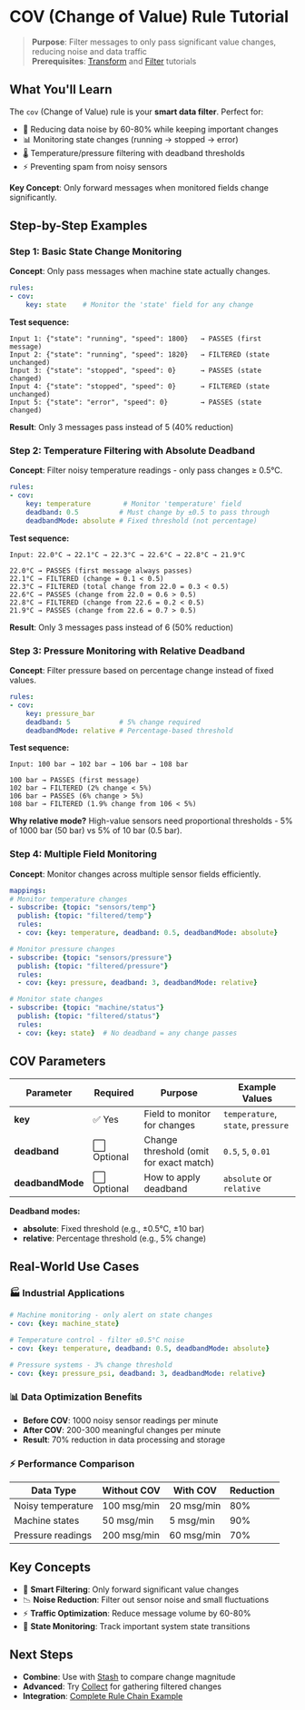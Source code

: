 # COV (Change of Value) Rule Tutorial

> **Purpose**: Filter messages to only pass significant value changes, reducing noise and data traffic  
> **Prerequisites**: [Transform](../01_transform/) and [Filter](../02_filter/) tutorials

## What You'll Learn

The `cov` (Change of Value) rule is your **smart data filter**. Perfect for:
- 🎯 Reducing data noise by 60-80% while keeping important changes
- 📊 Monitoring state changes (running → stopped → error)
- 🌡️ Temperature/pressure filtering with deadband thresholds
- ⚡ Preventing spam from noisy sensors

**Key Concept**: Only forward messages when monitored fields change significantly.

## Step-by-Step Examples

### Step 1: Basic State Change Monitoring

**Concept**: Only pass messages when machine state actually changes.

```yaml
rules:
- cov:
    key: state    # Monitor the 'state' field for any change
```

**Test sequence:**
```
Input 1: {"state": "running", "speed": 1800}   → PASSES (first message)
Input 2: {"state": "running", "speed": 1820}   → FILTERED (state unchanged) 
Input 3: {"state": "stopped", "speed": 0}      → PASSES (state changed)
Input 4: {"state": "stopped", "speed": 0}      → FILTERED (state unchanged)
Input 5: {"state": "error", "speed": 0}        → PASSES (state changed)
```

**Result**: Only 3 messages pass instead of 5 (40% reduction)

### Step 2: Temperature Filtering with Absolute Deadband

**Concept**: Filter noisy temperature readings - only pass changes ≥ 0.5°C.

```yaml
rules:
- cov:
    key: temperature        # Monitor 'temperature' field
    deadband: 0.5          # Must change by ±0.5 to pass through
    deadbandMode: absolute # Fixed threshold (not percentage)
```

**Test sequence:**
```
Input: 22.0°C → 22.1°C → 22.3°C → 22.6°C → 22.8°C → 21.9°C

22.0°C → PASSES (first message always passes)
22.1°C → FILTERED (change = 0.1 < 0.5)
22.3°C → FILTERED (total change from 22.0 = 0.3 < 0.5)  
22.6°C → PASSES (change from 22.0 = 0.6 > 0.5)
22.8°C → FILTERED (change from 22.6 = 0.2 < 0.5)
21.9°C → PASSES (change from 22.6 = 0.7 > 0.5)
```

**Result**: Only 3 messages pass instead of 6 (50% reduction)

### Step 3: Pressure Monitoring with Relative Deadband

**Concept**: Filter pressure based on percentage change instead of fixed values.

```yaml
rules:
- cov:
    key: pressure_bar
    deadband: 5            # 5% change required
    deadbandMode: relative # Percentage-based threshold
```

**Test sequence:**
```
Input: 100 bar → 102 bar → 106 bar → 108 bar

100 bar → PASSES (first message)
102 bar → FILTERED (2% change < 5%)
106 bar → PASSES (6% change > 5%)  
108 bar → FILTERED (1.9% change from 106 < 5%)
```

**Why relative mode?** High-value sensors need proportional thresholds - 5% of 1000 bar (50 bar) vs 5% of 10 bar (0.5 bar).

### Step 4: Multiple Field Monitoring

**Concept**: Monitor changes across multiple sensor fields efficiently.

```yaml
mappings:
# Monitor temperature changes
- subscribe: {topic: "sensors/temp"}
  publish: {topic: "filtered/temp"}  
  rules:
  - cov: {key: temperature, deadband: 0.5, deadbandMode: absolute}

# Monitor pressure changes  
- subscribe: {topic: "sensors/pressure"}
  publish: {topic: "filtered/pressure"}
  rules:
  - cov: {key: pressure, deadband: 3, deadbandMode: relative}

# Monitor state changes
- subscribe: {topic: "machine/status"}  
  publish: {topic: "filtered/status"}
  rules:
  - cov: {key: state}  # No deadband = any change passes
```
## COV Parameters

| Parameter | Required | Purpose | Example Values |
|-----------|----------|---------|----------------|
| **key** | ✅ Yes | Field to monitor for changes | `temperature`, `state`, `pressure` |
| **deadband** | ⬜ Optional | Change threshold (omit for exact match) | `0.5`, `5`, `0.01` |
| **deadbandMode** | ⬜ Optional | How to apply deadband | `absolute` or `relative` |

**Deadband modes:**
- **absolute**: Fixed threshold (e.g., ±0.5°C, ±10 bar)
- **relative**: Percentage threshold (e.g., 5% change)

## Real-World Use Cases

### 🏭 **Industrial Applications**
```yaml
# Machine monitoring - only alert on state changes
- cov: {key: machine_state}

# Temperature control - filter ±0.5°C noise  
- cov: {key: temperature, deadband: 0.5, deadbandMode: absolute}

# Pressure systems - 3% change threshold
- cov: {key: pressure_psi, deadband: 3, deadbandMode: relative}
```

### 📊 **Data Optimization Benefits**
- **Before COV**: 1000 noisy sensor readings per minute
- **After COV**: 200-300 meaningful changes per minute
- **Result**: 70% reduction in data processing and storage

### ⚡ **Performance Comparison**

| Data Type | Without COV | With COV | Reduction |
|-----------|-------------|----------|-----------|
| Noisy temperature | 100 msg/min | 20 msg/min | 80% |
| Machine states | 50 msg/min | 5 msg/min | 90% |
| Pressure readings | 200 msg/min | 60 msg/min | 70% |

## Key Concepts

- 🎯 **Smart Filtering**: Only forward significant value changes
- 📉 **Noise Reduction**: Filter out sensor noise and small fluctuations  
- ⚡ **Traffic Optimization**: Reduce message volume by 60-80%
- 🔄 **State Monitoring**: Track important system state transitions

## Next Steps

- **Combine**: Use with [Stash](../04_stash/) to compare change magnitude
- **Advanced**: Try [Collect](../07_collect/) for gathering filtered changes
- **Integration**: [Complete Rule Chain Example](../complete_rule_chain_example.scf.yaml)